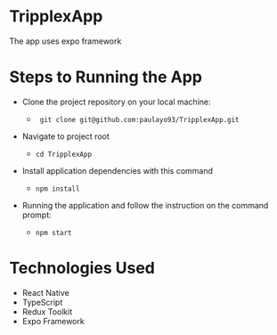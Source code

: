 # TripplexApp

The app uses expo framework

# Steps to Running the App

- Clone the project repository on your local machine:
  - ` git clone git@github.com:paulayo93/TripplexApp.git`

- Navigate to project root 
  - `
    cd TripplexApp
  `
- Install application dependencies with this command
  - `
    npm install
  `

- Running the application and follow the instruction on the command prompt:
  - `
    npm start
  `

# Technologies Used
- React Native
- TypeScript
- Redux Toolkit
- Expo Framework
